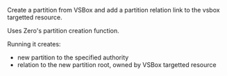 Create a partition from VSBox and add a partition relation link to the vsbox targetted resource.

Uses Zero's partition creation function.

Running it creates:
- new partition to the specified authority
- relation to the new partition root, owned by VSBox targetted resource